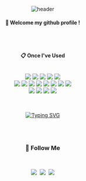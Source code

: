 <div align="center"> 

![header](https://capsule-render.vercel.app/api?type=rounded&color=gradient&height=300&section=footer&text=Welcome%20profile&fontSize=90)
   
####  :wave: Welcome my github profile !

  
 <br/> 
 <br/>
    
####  :clipboard: Once I've Used 
  
 <br/>
  
<img src="https://img.shields.io/badge/JAVA-007396?style=for-the-badge&logo=Java&logoColor=white">
<img src="https://img.shields.io/badge/JavaScript-F7DF1E?style=for-the-badge&logo=JavaScript&logoColor=white">
<img src="https://img.shields.io/badge/Spring-6DB33F?style=for-the-badge&logo=Spring&logoColor=white">
<img src="https://img.shields.io/badge/HTML5-E34F26?style=for-the-badge&logo=HTML5&logoColor=white">
<img src="https://img.shields.io/badge/CSS3-1572B6?style=for-the-badge&logo=CSS3&logoColor=white"> <br>
<img src="https://img.shields.io/badge/jQuery-0769AD?style=for-the-badge&logo=jQuery&logoColor=white">
<img src="https://img.shields.io/badge/SQLite-003B57?style=for-the-badge&logo=SQLite&logoColor=black">
<img src="https://img.shields.io/badge/Vue.js-4FC08D?style=for-the-badge&logo=Vue.js&logoColor=black">
<img src="https://img.shields.io/badge/React-61DAFB?style=for-the-badge&logo=React&logoColor=black">
<img src="https://img.shields.io/badge/MySQL-4479A1?style=for-the-badge&logo=MySQL&logoColor=white">
<img src="https://img.shields.io/badge/Eclipse-2C2255?style=for-the-badge&logo=Eclipse%20IDE&logoColor=white">
<img src="https://img.shields.io/badge/github-181717?style=for-the-badge&logo=github&logoColor=white">
<img src="https://img.shields.io/badge/VSCode-007ACC?style=for-the-badge&logo=VisualStudioCode&logoColor=white"> <br>
<img src="https://img.shields.io/badge/IntelliJ IDEA-000000?style=for-the-badge&logo=IntelliJ IDEA&logoColor=white">
<img src="https://img.shields.io/badge/Android Studio-3DDC84?style=for-the-badge&logo=Android Studio&logoColor=white">
<img src="https://img.shields.io/badge/Flutter-02569B?style=for-the-badge&logo=Flutter&logoColor=white">
<img src="https://img.shields.io/badge/Python-3776AB?style=for-the-badge&logo=Python&logoColor=white">

<br>
<br>
<br>

[![Typing SVG](https://readme-typing-svg.demolab.com?font=Fira+Code&pause=2000&color=F8BBD0&width=435&lines=Welcome+to+my+profile;Korean+App+Developer)](https://git.io/typing-svg)

<br> 
<br> 
   
  <h3 align="center">🌈 Follow Me </h3>
  <br> 
<p align="center">
  <a href="https://ggkkss.tistory.com/"><img src="https://img.shields.io/badge/Tistory-000000?style=flat&logo=Tistory&logoColor=white&link=https://ggkkss.tistory.com/"/></a>&nbsp
  <a href="https://twitter.com/home"><img src="https://img.shields.io/badge/twitter-1DA1F2?style=flat&logo=twitter&logoColor=white&link=https://twitter.com/home"/></a>&nbsp
  <a href="mailto:gksquf73677@gmail.com"><img src="https://img.shields.io/badge/Gmail-d14836?style=flat-square&logo=Gmail&logoColor=white&link=gksquf73677@gmail.com"/></a>
</p>  


</div>
